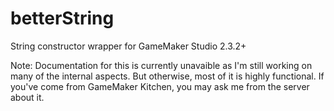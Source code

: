 # betterString
 String constructor wrapper for GameMaker Studio 2.3.2+

Note: Documentation for this is currently unavaible as I'm still working on many of the internal aspects. 
But otherwise, most of it is highly functional. If you've come from GameMaker Kitchen, you may ask me from the server about it.